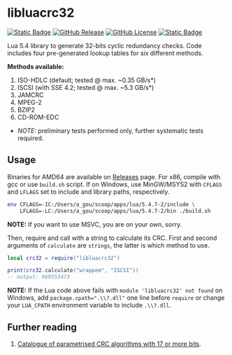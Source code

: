 # libluacrc32
[![Static Badge](https://img.shields.io/badge/ISO%2FIEC-13239%3A2002-red)](https://www.iso.org/standard/37010.html)
[![GitHub Release](https://img.shields.io/github/v/release/oagoulart/libluacrc32?color=green)](https://github.com/oAGoulart/libluacrc32/releases)
[![GitHub License](https://img.shields.io/github/license/oagoulart/libluacrc32)](https://github.com/oAGoulart/libluacrc32/tree/master?tab=MS-RL-1-ov-file)
[![Static Badge](https://img.shields.io/badge/Lua-5.4-green?logo=lua)](https://www.lua.org/download.html)

Lua 5.4 library to generate 32-bits cyclic redundancy checks. Code includes four pre-generated lookup tables for six different methods.

**Methods available:**
1. ISO-HDLC (default; tested @ max. ~0.35 GB/s*)
1. ISCSI (with SSE 4.2; tested @ max. ~5.3 GB/s*)
1. JAMCRC
1. MPEG-2
1. BZIP2
1. CD-ROM-EDC

* _NOTE:_ preliminary tests performed only, further systematic tests required.

## Usage

Binaries for AMD64 are available on [Releases](https://github.com/oAGoulart/libluacrc32/releases) page. For x86, compile with gcc or use `build.sh` script. If on Windows, use MinGW/MSYS2 with `CFLAGS` and `LFLAGS` set to include and library paths, respectively.

```sh
env CFLAGS=-IC:/Users/a_gou/scoop/apps/lua/5.4.7-2/include \
    LFLAGS=-LC:/Users/a_gou/scoop/apps/lua/5.4.7-2/bin ./build.sh
```

**NOTE:** If you want to use MSVC, you are on your own, sorry.

Then, require and call with a string to calculate its CRC. First and second arguments of `calculate` are `strings`, the latter is which method to use.

```lua
local crc32 = require("libluacrc32")

print(crc32.calculate("wrappem", "ISCSI"))
-- output: 969553473
```

**NOTE:** If the Lua code above fails with `module 'libluacrc32' not found` on Windows, add `package.cpath=".\\?.dll"` one line before `require` or change your `LUA_CPATH` environment variable to include `.\\?.dll`.

## Further reading
1. [Catalogue of parametrised CRC algorithms with 17 or more bits](https://reveng.sourceforge.io/crc-catalogue/17plus.htm).
